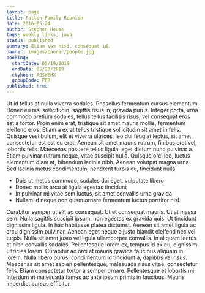 ```yaml
---
layout: page
title: Patton Family Reunion
date: 2016-05-24
author: Stephen House
tags: weekly links, java
status: published
summary: Etiam sem nisi, consequat id.
banner: images/banner/people.jpg
booking:
  startDate: 05/19/2019
  endDate: 05/23/2019
  ctyhocn: AGSWEHX
  groupCode: PFR
published: true
---
```

Ut id tellus at nulla viverra sodales. Phasellus fermentum cursus elementum. Donec eu nisl sollicitudin, sagittis risus in, gravida purus. Integer porta, urna commodo pretium sodales, tellus tellus facilisis risus, vel consequat eros est a tortor. Proin enim erat, tristique sit amet mauris mollis, fermentum eleifend eros. Etiam a ex at tellus tristique sollicitudin sit amet in felis. Quisque vestibulum, elit et viverra ultrices, leo dui feugiat lectus, sit amet consectetur est est eu erat. Aenean sit amet mauris rutrum, finibus erat vel, lobortis felis. Maecenas posuere tellus ligula, eget dictum nunc pulvinar a. Etiam pulvinar rutrum neque, vitae suscipit nulla. Quisque orci leo, luctus elementum diam at, bibendum lacinia nibh. Aenean volutpat magna urna. Sed lacinia metus condimentum, hendrerit turpis eu, tincidunt nulla.

* Duis ut metus commodo, sodales dui eget, vulputate libero
* Donec mollis arcu at ligula egestas tincidunt
* In pulvinar mi vitae sem luctus, sit amet convallis urna gravida
* Nullam id neque non quam ornare fermentum luctus porttitor nisl.

Curabitur semper ut elit ac consequat. Ut et consequat mauris. Ut at massa sem. Nulla sagittis suscipit ipsum, non egestas ex gravida quis. Ut tincidunt dignissim ligula. In hac habitasse platea dictumst. Aenean sit amet ligula ac arcu dignissim pulvinar. Aenean eget neque a justo blandit eleifend nec vel turpis.
Nulla sit amet justo vel ligula ullamcorper convallis. In aliquam lectus at nibh convallis sodales. Pellentesque lorem ex, tempus id ex eu, dignissim ultricies lorem. Curabitur ac orci et mauris gravida faucibus aliquam in lorem. Nulla libero purus, condimentum id tincidunt a, dapibus vel risus. Maecenas sit amet sapien pellentesque, malesuada risus vitae, consectetur felis. Etiam consectetur tortor a semper ornare. Pellentesque et lobortis mi. Interdum et malesuada fames ac ante ipsum primis in faucibus. Mauris imperdiet cursus efficitur.
